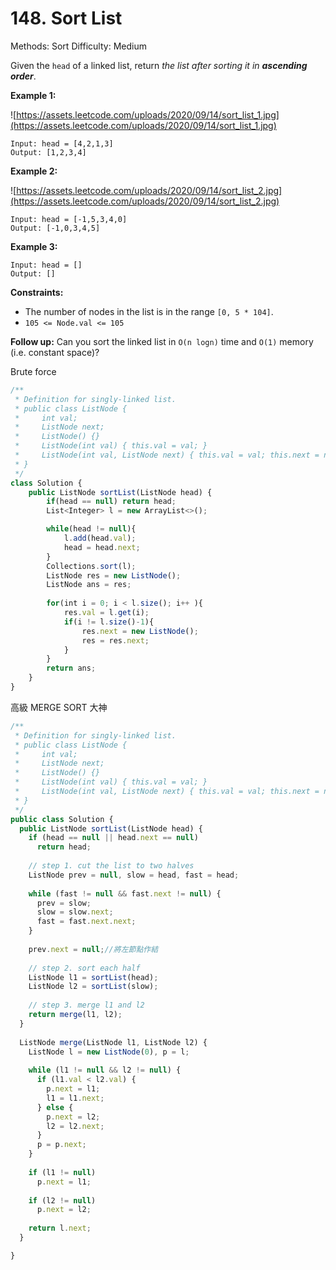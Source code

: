 # 148. Sort List

Methods: Sort
Difficulty: Medium

Given the `head` of a linked list, return *the list after sorting it in **ascending order***.

**Example 1:**

![https://assets.leetcode.com/uploads/2020/09/14/sort_list_1.jpg](https://assets.leetcode.com/uploads/2020/09/14/sort_list_1.jpg)

```
Input: head = [4,2,1,3]
Output: [1,2,3,4]

```

**Example 2:**

![https://assets.leetcode.com/uploads/2020/09/14/sort_list_2.jpg](https://assets.leetcode.com/uploads/2020/09/14/sort_list_2.jpg)

```
Input: head = [-1,5,3,4,0]
Output: [-1,0,3,4,5]

```

**Example 3:**

```
Input: head = []
Output: []

```

**Constraints:**

- The number of nodes in the list is in the range `[0, 5 * 104]`.
- `105 <= Node.val <= 105`

**Follow up:** Can you sort the linked list in `O(n logn)` time and `O(1)` memory (i.e. constant space)?

Brute force

```jsx
/**
 * Definition for singly-linked list.
 * public class ListNode {
 *     int val;
 *     ListNode next;
 *     ListNode() {}
 *     ListNode(int val) { this.val = val; }
 *     ListNode(int val, ListNode next) { this.val = val; this.next = next; }
 * }
 */
class Solution {
    public ListNode sortList(ListNode head) {
        if(head == null) return head;
        List<Integer> l = new ArrayList<>();

        while(head != null){
            l.add(head.val);
            head = head.next;
        }
        Collections.sort(l);
        ListNode res = new ListNode();
        ListNode ans = res;
        
        for(int i = 0; i < l.size(); i++ ){
            res.val = l.get(i);
            if(i != l.size()-1){
                res.next = new ListNode();
                res = res.next;
            }
        }
        return ans;
    }
}
```

高級 MERGE SORT 大神

```jsx
/**
 * Definition for singly-linked list.
 * public class ListNode {
 *     int val;
 *     ListNode next;
 *     ListNode() {}
 *     ListNode(int val) { this.val = val; }
 *     ListNode(int val, ListNode next) { this.val = val; this.next = next; }
 * }
 */
public class Solution {
  public ListNode sortList(ListNode head) {
    if (head == null || head.next == null)
      return head;
        
    // step 1. cut the list to two halves
    ListNode prev = null, slow = head, fast = head;
    
    while (fast != null && fast.next != null) {
      prev = slow;
      slow = slow.next;
      fast = fast.next.next;
    }
    
    prev.next = null;//將左節點作結
    
    // step 2. sort each half
    ListNode l1 = sortList(head);
    ListNode l2 = sortList(slow);
    
    // step 3. merge l1 and l2
    return merge(l1, l2);
  }
  
  ListNode merge(ListNode l1, ListNode l2) {
    ListNode l = new ListNode(0), p = l;
    
    while (l1 != null && l2 != null) {
      if (l1.val < l2.val) {
        p.next = l1;
        l1 = l1.next;
      } else {
        p.next = l2;
        l2 = l2.next;
      }
      p = p.next;
    }
    
    if (l1 != null)
      p.next = l1;
    
    if (l2 != null)
      p.next = l2;
    
    return l.next;
  }

}
```